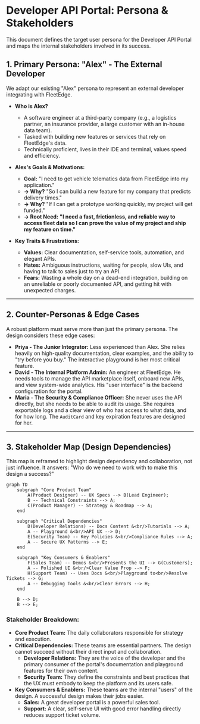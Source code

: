 # Developer API Portal: Persona & Stakeholders

This document defines the target user persona for the Developer API Portal and maps the internal stakeholders involved in its success.

## 1. Primary Persona: "Alex" - The External Developer

We adapt our existing "Alex" persona to represent an external developer integrating with FleetEdge.

*   **Who is Alex?**
    *   A software engineer at a third-party company (e.g., a logistics partner, an insurance provider, a large customer with an in-house data team).
    *   Tasked with building new features or services that rely on FleetEdge's data.
    *   Technically proficient, lives in their IDE and terminal, values speed and efficiency.

*   **Alex's Goals & Motivations:**
    *   **Goal:** "I need to get vehicle telematics data from FleetEdge into my application."
    *   **→ Why?** "So I can build a new feature for my company that predicts delivery times."
    *   **→ Why?** "If I can get a prototype working quickly, my project will get funded."
    *   **→ Root Need:** **"I need a fast, frictionless, and reliable way to access fleet data so I can prove the value of my project and ship my feature on time."**

*   **Key Traits & Frustrations:**
    *   **Values:** Clear documentation, self-service tools, automation, and elegant APIs.
    *   **Hates:** Ambiguous instructions, waiting for people, slow UIs, and having to talk to sales just to try an API.
    *   **Fears:** Wasting a whole day on a dead-end integration, building on an unreliable or poorly documented API, and getting hit with unexpected charges.

---

## 2. Counter-Personas & Edge Cases

A robust platform must serve more than just the primary persona. The design considers these edge cases:

*   **Priya - The Junior Integrator:** Less experienced than Alex. She relies heavily on high-quality documentation, clear examples, and the ability to "try before you buy." The interactive playground is her most critical feature.
*   **David - The Internal Platform Admin:** An engineer at FleetEdge. He needs tools to manage the API marketplace itself, onboard new APIs, and view system-wide analytics. His "user interface" is the backend configuration for the portal.
*   **Maria - The Security & Compliance Officer:** She never uses the API directly, but she needs to be able to audit its usage. She requires exportable logs and a clear view of who has access to what data, and for how long. The `AuditCard` and key expiration features are designed for her.

---

## 3. Stakeholder Map (Design Dependencies)

This map is reframed to highlight design dependency and collaboration, not just influence. It answers: "Who do we need to work with to make this design a success?"

```mermaid
graph TD
    subgraph "Core Product Team"
        A(Product Designer) -- UX Specs --> B(Lead Engineer);
        B -- Technical Constraints --> A;
        C(Product Manager) -- Strategy & Roadmap --> A;
    end

    subgraph "Critical Dependencies"
        D(Developer Relations) -- Docs Content &<br/>Tutorials --> A;
        A -- Playground &<br/>API UX --> D;
        E(Security Team) -- Key Policies &<br/>Compliance Rules --> A;
        A -- Secure UX Patterns --> E;
    end
    
    subgraph "Key Consumers & Enablers"
        F(Sales Team) -- Demos &<br/>Presents the UI --> G(Customers);
        A -- Polished UI &<br/>Clear Value Prop --> F;
        H(Support Team) -- Uses Docs &<br/>Playground to<br/>Resolve Tickets --> G;
        A -- Debugging Tools &<br/>Clear Errors --> H;
    end

    B --> D;
    B --> E;
```

### Stakeholder Breakdown:

*   **Core Product Team:** The daily collaborators responsible for strategy and execution.
*   **Critical Dependencies:** These teams are essential partners. The design cannot succeed without their direct input and collaboration.
    *   **Developer Relations:** They are the voice of the developer and the primary consumer of the portal's documentation and playground features for their own content.
    *   **Security Team:** They define the constraints and best practices that the UX must embody to keep the platform and its users safe.
*   **Key Consumers & Enablers:** These teams are the internal "users" of the design. A successful design makes their jobs easier.
    *   **Sales:** A great developer portal is a powerful sales tool.
    *   **Support:** A clear, self-serve UI with good error handling directly reduces support ticket volume. 